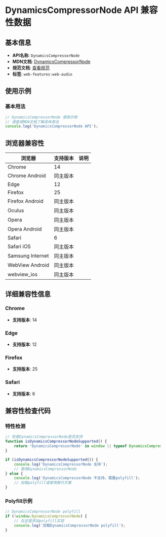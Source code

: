 # DynamicsCompressorNode API 兼容性数据

## 基本信息

- **API名称**: `DynamicsCompressorNode`
- **MDN文档**: [DynamicsCompressorNode](https://developer.mozilla.org/docs/Web/API/DynamicsCompressorNode)
- **规范文档**: [查看规范](https://webaudio.github.io/web-audio-api/#DynamicsCompressorNode)
- **标签**: `web-features:web-audio`

## 使用示例

### 基本用法

```javascript
// DynamicsCompressorNode 使用示例
// 请查阅MDN文档了解具体用法
console.log('DynamicsCompressorNode API');
```

## 浏览器兼容性

| 浏览器 | 支持版本 | 说明 |
|--------|----------|------|
| Chrome | 14 |  |
| Chrome Android | 同主版本 |  |
| Edge | 12 |  |
| Firefox | 25 |  |
| Firefox Android | 同主版本 |  |
| Oculus | 同主版本 |  |
| Opera | 同主版本 |  |
| Opera Android | 同主版本 |  |
| Safari | 6 |  |
| Safari iOS | 同主版本 |  |
| Samsung Internet | 同主版本 |  |
| WebView Android | 同主版本 |  |
| webview_ios | 同主版本 |  |

## 详细兼容性信息

### Chrome

- **支持版本**: 14

### Edge

- **支持版本**: 12

### Firefox

- **支持版本**: 25

### Safari

- **支持版本**: 6

## 兼容性检查代码

### 特性检测

```javascript
// 检查DynamicsCompressorNode是否支持
function isDynamicsCompressorNodeSupported() {
    return 'DynamicsCompressorNode' in window || typeof DynamicsCompressorNode !== 'undefined';
}

if (isDynamicsCompressorNodeSupported()) {
    console.log('DynamicsCompressorNode 支持');
    // 使用DynamicsCompressorNode
} else {
    console.log('DynamicsCompressorNode 不支持，需要polyfill');
    // 加载polyfill或使用替代方案
}
```

### Polyfill示例

```javascript
// DynamicsCompressorNode polyfill
if (!window.DynamicsCompressorNode) {
    // 在这里添加polyfill实现
    console.log('加载DynamicsCompressorNode polyfill');
}
```

